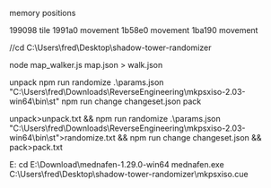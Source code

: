 

memory positions

199098 tile
1991a0 movement
1b58e0 movement
1ba190 movement

//cd C:\Users\fred\Desktop\shadow-tower-randomizer

node map_walker.js map.json > walk.json

unpack
npm run randomize .\params.json "C:\Users\fred\Downloads\ReverseEngineering\mkpsxiso-2.03-win64\bin\st"
npm run change changeset.json
pack

unpack>unpack.txt && npm run randomize .\params.json "C:\Users\fred\Downloads\ReverseEngineering\mkpsxiso-2.03-win64\bin\st">randomize.txt && npm run change changeset.json && pack>pack.txt

E:
cd E:\Download\mednafen-1.29.0-win64
mednafen.exe C:\Users\fred\Desktop\shadow-tower-randomizer\mkpsxiso.cue
